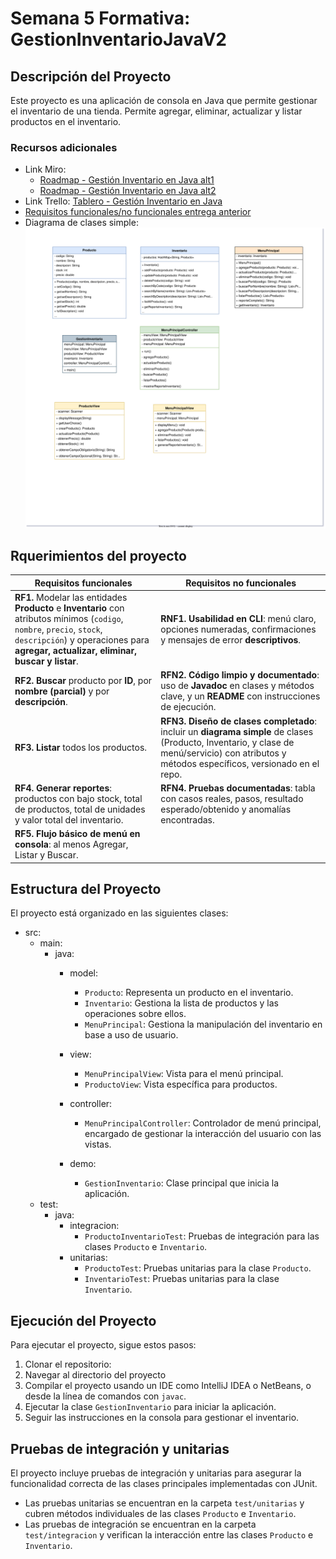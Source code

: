 # Semana 5 Formativa: GestionInventarioJavaV2

## Descripción del Proyecto

Este proyecto es una aplicación de consola en Java que permite gestionar el inventario de una tienda.
Permite agregar, eliminar, actualizar y listar productos en el inventario.

### Recursos adicionales

- Link Miro:
  - [Roadmap - Gestión Inventario en Java alt1](https://miro.com/welcomeonboard/V3dPd3VwcDFveE4rVzNMZm1zODIvalRZb0dVVVBaMTE2cVZSMkxBY2hnVWthU3NSbHZMR1NBSGtremJ5VjZtTzY2cDZVZGJFNUdLR2RBeUd5cDd1NlhuZDZZRWJVYjN3WDJESXhsNmxnSGJCVHRLb1ZBQUxYRm5peTFjR1N0VWRBd044SHFHaVlWYWk0d3NxeHNmeG9BPT0hdjE=?share_link_id=634671075036)
  - [Roadmap - Gestión Inventario en Java alt2](https://miro.com/app/board/uXjVJIIgWos=/?share_link_id=677630185176)
- Link Trello: [Tablero - Gestión Inventario en Java](https://trello.com/b/KFmbDkwP)
- [Requisitos funcionales/no funcionales entrega anterior](<Requerimientos Funcionales V1.md>)
- Diagrama de clases simple:![Diagrama de clases UML](GestionInventarioV2.drawio.svg)

## Rquerimientos del proyecto

| Requisitos funcionales                                                                                                                                                                              | Requisitos no funcionales                                                                                                                                                              |
| --------------------------------------------------------------------------------------------------------------------------------------------------------------------------------------------------- | -------------------------------------------------------------------------------------------------------------------------------------------------------------------------------------- |
| **RF1.** Modelar las entidades **Producto** e **Inventario** con atributos mínimos (`codigo`, `nombre`, `precio`, `stock`, `descripción`) y operaciones para **agregar, actualizar, eliminar, buscar y listar**. | **RNF1.** **Usabilidad en CLI**: menú claro, opciones numeradas, confirmaciones y mensajes de error **descriptivos**.                                                                            |
| **RF2.** **Buscar** producto por **ID**, por **nombre (parcial)** y por **descripción**.                                                                                                                     | **RFN2.** **Código limpio y documentado**: uso de **Javadoc** en clases y métodos clave, y un **README** con instrucciones de ejecución.                                                         |
| **RF3.** **Listar** todos los productos.                                                                                                                                                                     | **RFN3.** **Diseño de clases completado**: incluir un **diagrama simple** de clases (Producto, Inventario, y clase de menú/servicio) con atributos y métodos específicos, versionado en el repo. |
| **RF4.** **Generar reportes**: productos con bajo stock, total de productos, total de unidades y valor total del inventario.                                                                                 | **RFN4.** **Pruebas documentadas**: tabla con casos reales, pasos, resultado esperado/obtenido y anomalías encontradas.                                                                          |
| **RF5.** **Flujo básico de menú en consola**: al menos Agregar, Listar y Buscar.                                                                                                                             |                                                                                                                                                                                        |

## Estructura del Proyecto

El proyecto está organizado en las siguientes clases:

- src:
  - main:
    - java:
      - model:
        - `Producto`: Representa un producto en el inventario.
        - `Inventario`: Gestiona la lista de productos y las operaciones sobre ellos.
        - `MenuPrincipal`: Gestiona la manipulación del inventario en base a uso de usuario.

      - view:
        - `MenuPrincipalView`: Vista para el menú principal.
        - `ProductoView`: Vista específica para productos.

      - controller:
        - `MenuPrincipalController`: Controlador de menú principal, encargado de gestionar la interacción del usuario con las vistas.

      - demo:
        - `GestionInventario`: Clase principal que inicia la aplicación.
  - test:
    - java:
      - integracion:
        - `ProductoInventarioTest`: Pruebas de integración para las clases `Producto` e `Inventario`.
      - unitarias:
        - `ProductoTest`: Pruebas unitarias para la clase `Producto`.
        - `InventarioTest`: Pruebas unitarias para la clase `Inventario`.

## Ejecución del Proyecto

Para ejecutar el proyecto, sigue estos pasos:

1. Clonar el repositorio:
2. Navegar al directorio del proyecto
3. Compilar el proyecto usando un IDE como IntelliJ IDEA o NetBeans, o desde la línea de comandos con `javac`.
4. Ejecutar la clase `GestionInventario` para iniciar la aplicación.
5. Seguir las instrucciones en la consola para gestionar el inventario.

## Pruebas de integración y unitarias

El proyecto incluye pruebas de integración y unitarias para asegurar la funcionalidad correcta de las clases principales
implementadas con JUnit.

- Las pruebas unitarias se encuentran en la carpeta `test/unitarias` y cubren métodos individuales de las clases `Producto` e `Inventario`.
- Las pruebas de integración se encuentran en la carpeta `test/integracion` y verifican la interacción entre las clases `Producto` e `Inventario`.

